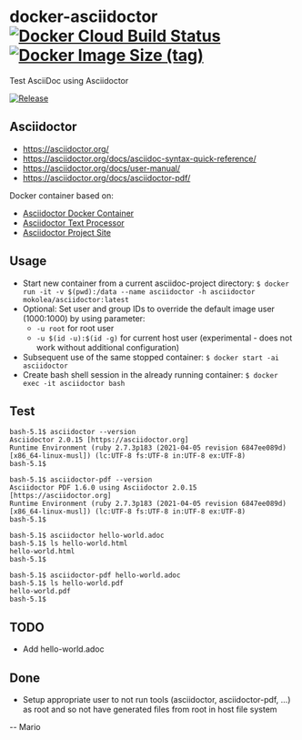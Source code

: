 # docker-asciidoctor [![Docker Cloud Build Status](https://img.shields.io/docker/cloud/build/mokolea/asciidoctor)](https://hub.docker.com/r/mokolea/asciidoctor) [![Docker Image Size (tag)](https://img.shields.io/docker/image-size/mokolea/asciidoctor/latest)](https://hub.docker.com/r/mokolea/asciidoctor)

Test AsciiDoc using Asciidoctor

[![Release](https://img.shields.io/github/release/Mokolea/docker-asciidoctor.svg)](https://github.com/Mokolea/docker-asciidoctor/releases)

## Asciidoctor
 - https://asciidoctor.org/
 - https://asciidoctor.org/docs/asciidoc-syntax-quick-reference/
 - https://asciidoctor.org/docs/user-manual/
 - https://asciidoctor.org/docs/asciidoctor-pdf/

Docker container based on:
 - [Asciidoctor Docker Container](https://github.com/asciidoctor/docker-asciidoctor)
 - [Asciidoctor Text Processor](https://github.com/asciidoctor/asciidoctor)
 - [Asciidoctor Project Site](https://github.com/asciidoctor/asciidoctor.org)

## Usage
 - Start new container from a current asciidoc-project directory: `$ docker run -it -v $(pwd):/data --name asciidoctor -h asciidoctor mokolea/asciidoctor:latest`
 - Optional: Set user and group IDs to override the default image user (1000:1000) by using parameter:
    - `-u root` for root user
    - `-u $(id -u):$(id -g)` for current host user (experimental - does not work without additional configuration)
 - Subsequent use of the same stopped container: `$ docker start -ai asciidoctor`
 - Create bash shell session in the already running container: `$ docker exec -it asciidoctor bash`

## Test
```
bash-5.1$ asciidoctor --version
Asciidoctor 2.0.15 [https://asciidoctor.org]
Runtime Environment (ruby 2.7.3p183 (2021-04-05 revision 6847ee089d) [x86_64-linux-musl]) (lc:UTF-8 fs:UTF-8 in:UTF-8 ex:UTF-8)
bash-5.1$ 

bash-5.1$ asciidoctor-pdf --version
Asciidoctor PDF 1.6.0 using Asciidoctor 2.0.15 [https://asciidoctor.org]
Runtime Environment (ruby 2.7.3p183 (2021-04-05 revision 6847ee089d) [x86_64-linux-musl]) (lc:UTF-8 fs:UTF-8 in:UTF-8 ex:UTF-8)
bash-5.1$ 

bash-5.1$ asciidoctor hello-world.adoc 
bash-5.1$ ls hello-world.html 
hello-world.html
bash-5.1$ 

bash-5.1$ asciidoctor-pdf hello-world.adoc 
bash-5.1$ ls hello-world.pdf 
hello-world.pdf
bash-5.1$ 
```

## TODO
 - Add hello-world.adoc

## Done
 - Setup appropriate user to not run tools (asciidoctor, asciidoctor-pdf, ...) as root and so not have generated files from root in host file system

-- Mario
